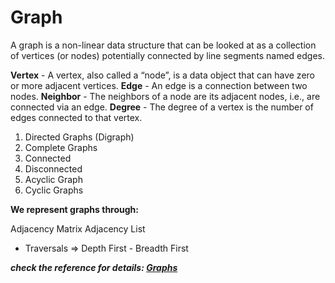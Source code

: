 # Graph

A graph is a non-linear data structure that can be looked at as a collection of vertices (or nodes) potentially connected by line segments named edges.


**Vertex** - A vertex, also called a “node”, is a data object that can have zero or more adjacent vertices.
**Edge** - An edge is a connection between two nodes.
**Neighbor** - The neighbors of a node are its adjacent nodes, i.e., are connected via an edge.
**Degree** - The degree of a vertex is the number of edges connected to that vertex.

1. Directed Graphs (Digraph)
2. Complete Graphs
3. Connected
4. Disconnected
5. Acyclic Graph
6. Cyclic Graphs

**We represent graphs through:**

Adjacency Matrix
Adjacency List


* Traversals  => Depth First - Breadth First

***check the reference for details: [Graphs](https://codefellows.github.io/common_curriculum/data_structures_and_algorithms/Code_401/class-35/resources/graphs.html)***



